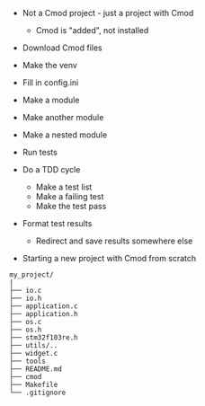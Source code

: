   - Not a Cmod project - just a project with Cmod
    - Cmod is "added", not installed
  - Download Cmod files
  - Make the venv
  - Fill in config.ini
  - Make a module
  - Make another module
  - Make a nested module
  - Run tests
  - Do a TDD cycle
    - Make a test list
    - Make a failing test
    - Make the test pass
  - Format test results
    - Redirect and save results somewhere else

- Starting a new project with Cmod from scratch

```text
my_project/
|
├── io.c
├── io.h
├── application.c
├── application.h
├── os.c
├── os.h
├── stm32f103re.h
├── utils/..
├── widget.c
├── tools
├── README.md
├── cmod
├── Makefile
└── .gitignore
```

